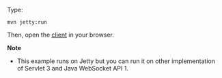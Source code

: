 Type:

```
mvn jetty:run
```

Then, open the [client](http://jsbin.com/fejobu/1/watch?js,console) in your browser.

**Note**

* This example runs on Jetty but you can run it on other implementation of Servlet 3 and Java WebSocket API 1.
